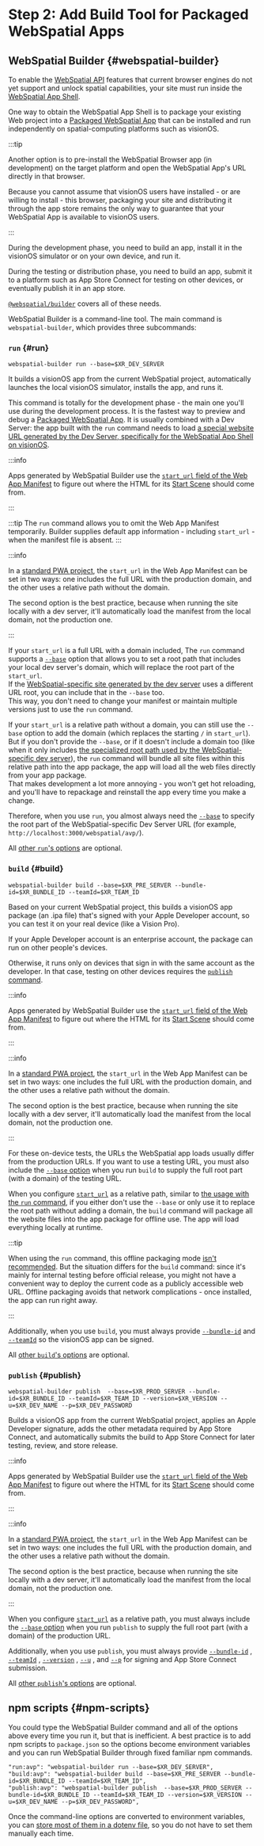 # Step 2: Add Build Tool for Packaged WebSpatial Apps

## WebSpatial Builder {#webspatial-builder}

To enable the [WebSpatial API](../../../core-concepts/unique-concepts-in-webspatial#webspatial-api) features that current browser engines do not yet support and unlock spatial capabilities, your site must run inside the [WebSpatial App Shell](../../../core-concepts/unique-concepts-in-webspatial#webspatial-sdk).

One way to obtain the WebSpatial App Shell is to package your existing Web project into a [Packaged WebSpatial App](../../../core-concepts/unique-concepts-in-webspatial#webspatial-sdk) that can be installed and run independently on spatial-computing platforms such as visionOS.

:::tip

Another option is to pre-install the WebSpatial Browser app (in development) on the target platform and open the WebSpatial App's URL directly in that browser.

Because you cannot assume that visionOS users have installed - or are willing to install - this browser, packaging your site and distributing it through the app store remains the only way to guarantee that your WebSpatial App is available to visionOS users.

:::

During the development phase, you need to build an app, install it in the visionOS simulator or on your own device, and run it.

During the testing or distribution phase, you need to build an app, submit it to a platform such as App Store Connect for testing on other devices, or eventually publish it in an app store.

[`@webspatial/builder`](../step-1-install-the-webspatial-sdk#builder) covers all of these needs.

WebSpatial Builder is a command-line tool. The main command is `webspatial-builder`, which provides three subcommands:

### `run` {#run}

```shell
webspatial-builder run --base=$XR_DEV_SERVER
```

It builds a visionOS app from the current WebSpatial project, automatically launches the local visionOS simulator, installs the app, and runs it.

This command is totally for the development phase - the main one you'll use during the development process. It is the fastest way to preview and debug a [Packaged WebSpatial App](../../../core-concepts/unique-concepts-in-webspatial#webspatial-sdk). It is usually combined with a Dev Server: the app built with the `run` command needs to load [a special website URL generated by the Dev Server, specifically for the WebSpatial App Shell on visionOS](../step-3-integrate-webspatial-sdk-into-web-build-tools/generate-a-webspatial-specific-website).

:::info

Apps generated by WebSpatial Builder use the [`start_url` field of the Web App Manifest](../prerequisite-become-a-minimal-pwa/add-web-app-manifest#start-url) to figure out where the HTML for its [Start Scene](../../../core-concepts/scenes-and-spatial-layouts#start-scene) should come from.

:::

:::tip
The `run` command allows you to omit the Web App Manifest temporarily. Builder supplies default app information - including `start_url` - when the manifest file is absent.
:::

:::info

In a [standard PWA project](../prerequisite-become-a-minimal-pwa), the `start_url` in the Web App Manifest can be set in two ways: one includes the full URL with the production domain, and the other uses a relative path without the domain.

The second option is the best practice, because when running the site locally with a dev server, it'll automatically load the manifest from the local domain, not the production one.

:::

If your `start_url` is a full URL with a domain included, The `run` command supports a [`--base`](./options-of-the-webspatial-builder#base-for-devserver) option that allows you to set a root path that includes your local dev server's domain, which will replace the root part of the `start_url`.<br/>
If the [WebSpatial-specific site generated by the dev server](../step-3-integrate-webspatial-sdk-into-web-build-tools/generate-a-webspatial-specific-website) uses a different URL root, you can include that in the `--base` too.<br/>
This way, you don't need to change your manifest or maintain multiple versions just to use the `run` command.

If your `start_url` is a relative path without a domain, you can still use the `--base` option to add the domain (which replaces the starting `/` in `start_url`).<br/>
But if you don't provide the `--base`, or if it doesn't include a domain too (like when it only includes [the specialized root path used by the WebSpatial-specific dev server](../step-3-integrate-webspatial-sdk-into-web-build-tools/generate-a-webspatial-specific-website)), the `run` command will bundle all site files within this relative path into the app package, the app will load all the web files directly from your app package.<br/>
That makes development a lot more annoying - you won't get hot reloading, and you'll have to repackage and reinstall the app every time you make a change.

Therefore, when you use `run`, you almost always need the [`--base`](./options-of-the-webspatial-builder#base-for-devserver) to specify the root part of the WebSpatial-specific Dev Server URL (for example, `http://localhost:3000/webspatial/avp/`).

All [other `run`'s options](./options-of-the-webspatial-builder) are optional.

### `build` {#build}

```shell
webspatial-builder build --base=$XR_PRE_SERVER --bundle-id=$XR_BUNDLE_ID --teamId=$XR_TEAM_ID
```

Based on your current WebSpatial project, this builds a visionOS app package (an .ipa file) that's signed with your Apple Developer account, so you can test it on your real device (like a Vision Pro).

If your Apple Developer account is an enterprise account, the package can run on other people's devices.

Otherwise, it runs only on devices that sign in with the same account as the developer. In that case, testing on other devices requires the [`publish` command](#publish).

:::info

Apps generated by WebSpatial Builder use the [`start_url` field of the Web App Manifest](../prerequisite-become-a-minimal-pwa/add-web-app-manifest#start-url) to figure out where the HTML for its [Start Scene](../../../core-concepts/scenes-and-spatial-layouts#start-scene) should come from.

:::

:::info

In a [standard PWA project](../prerequisite-become-a-minimal-pwa), the `start_url` in the Web App Manifest can be set in two ways: one includes the full URL with the production domain, and the other uses a relative path without the domain.

The second option is the best practice, because when running the site locally with a dev server, it'll automatically load the manifest from the local domain, not the production one.

:::

For these on-device tests, the URLs the WebSpatial app loads usually differ from the production URLs. If you want to use a testing URL, you must also include the [`--base` option](./options-of-the-webspatial-builder#base-for-devserver) when you run `build` to supply the full root part (with a domain) of the testing URL.

When you configure [`start_url`](../prerequisite-become-a-minimal-pwa/add-web-app-manifest#start-url) as a relative path, similar to [the usage with the `run` command](#run), if you either don't use the `--base` or only use it to replace the root path without adding a domain, the `build` command will package all the website files into the app package for offline use. The app will load everything locally at runtime.

:::tip

When using the `run` command, this offline packaging mode [isn't recommended](#run). But the situation differs for the `build` command: since it's mainly for internal testing before official release, you might not have a convenient way to deploy the current code as a publicly accessible web URL. Offline packaging avoids that network complications - once installed, the app can run right away.

:::

Additionally, when you use `build`, you must always provide [`--bundle-id`](./options-of-the-webspatial-builder#bundle-id) and [`--teamId`](./options-of-the-webspatial-builder#team-id) so the visionOS app can be signed.

All [other `build`'s options](./options-of-the-webspatial-builder) are optional.

### `publish` {#publish}

```shell
webspatial-builder publish  --base=$XR_PROD_SERVER --bundle-id=$XR_BUNDLE_ID --teamId=$XR_TEAM_ID --version=$XR_VERSION --u=$XR_DEV_NAME --p=$XR_DEV_PASSWORD
```

Builds a visionOS app from the current WebSpatial project, applies an Apple Developer signature, adds the other metadata required by App Store Connect, and automatically submits the build to App Store Connect for later testing, review, and store release.

:::info

Apps generated by WebSpatial Builder use the [`start_url` field of the Web App Manifest](../prerequisite-become-a-minimal-pwa/add-web-app-manifest#start-url) to figure out where the HTML for its [Start Scene](../../../core-concepts/scenes-and-spatial-layouts#start-scene) should come from.

:::

:::info

In a [standard PWA project](../prerequisite-become-a-minimal-pwa), the `start_url` in the Web App Manifest can be set in two ways: one includes the full URL with the production domain, and the other uses a relative path without the domain.

The second option is the best practice, because when running the site locally with a dev server, it'll automatically load the manifest from the local domain, not the production one.

:::

When you configure [`start_url`](../prerequisite-become-a-minimal-pwa/add-web-app-manifest#start-url) as a relative path, you must always include the [`--base` option](./options-of-the-webspatial-builder#base-for-devserver) when you run `publish` to supply the full root part (with a domain) of the production URL.

Additionally, when you use `publish`, you must always provide [`--bundle-id`](./options-of-the-webspatial-builder#bundle-id) , [`--teamId`](./options-of-the-webspatial-builder#team-id) , [`--version`](./options-of-the-webspatial-builder#version) , [`--u`](./options-of-the-webspatial-builder#username) , and [`--p`](./options-of-the-webspatial-builder#password) for signing and App Store Connect submission.

All [other `publish`'s options](./options-of-the-webspatial-builder) are optional.

## npm scripts {#npm-scripts}

You could type the WebSpatial Builder command and all of the options above every time you run it, but that is inefficient. A best practice is to add npm scripts to `package.json` so the options become environment variables and you can run WebSpatial Builder through fixed familiar npm commands.

```json5
"run:avp": "webspatial-builder run --base=$XR_DEV_SERVER",
"build:avp": "webspatial-builder build --base=$XR_PRE_SERVER --bundle-id=$XR_BUNDLE_ID --teamId=$XR_TEAM_ID",
"publish:avp": "webspatial-builder publish  --base=$XR_PROD_SERVER --bundle-id=$XR_BUNDLE_ID --teamId=$XR_TEAM_ID --version=$XR_VERSION --u=$XR_DEV_NAME --p=$XR_DEV_PASSWORD",
```

Once the command-line options are converted to environment variables, you can [store most of them in a dotenv file](optional-simplify-webspatial-builder-using-dotenv), so you do not have to set them manually each time.
